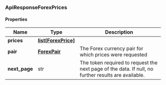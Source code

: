 

[//]: # (CLASS:ApiResponseForexPrices)

[//]: # (KIND:object)

### ApiResponseForexPrices

#### Properties

[//]: # (START_DEFINITION)

Name | Type | Description
------------ | ------------- | -------------
**prices** | [**list[ForexPrice]**](ForexPrice.md) |  &nbsp;
**pair** | [**ForexPair**](ForexPair.md) | The Forex currency pair for which prices were requested &nbsp;
**next_page** | str | The token required to request the next page of the data. If null, no further results are available. &nbsp;

[//]: # (END_DEFINITION)


[//]: # (CONTAINED_CLASS:ForexPrice)


[//]: # (CONTAINED_CLASS:ForexPair)



